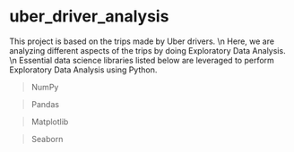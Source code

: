 # uber_driver_analysis
This project is based on the trips made by Uber drivers.
\n Here, we are analyzing different aspects of the trips by doing Exploratory Data Analysis.
\n Essential data science libraries listed below are leveraged to perform Exploratory Data Analysis using Python.

> NumPy

> Pandas

> Matplotlib

> Seaborn
